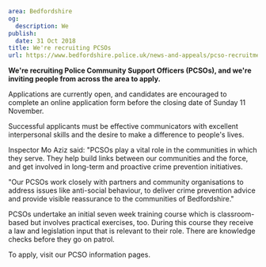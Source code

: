 ```yaml
area: Bedfordshire
og:
  description: We
publish:
  date: 31 Oct 2018
title: We're recruiting PCSOs
url: https://www.bedfordshire.police.uk/news-and-appeals/pcso-recruitment-october2018
```

**We're recruiting Police Community Support Officers (PCSOs), and we're inviting people from across the area to apply.**

Applications are currently open, and candidates are encouraged to complete an online application form before the closing date of Sunday 11 November.

Successful applicants must be effective communicators with excellent interpersonal skills and the desire to make a difference to people's lives.

Inspector Mo Aziz said: "PCSOs play a vital role in the communities in which they serve. They help build links between our communities and the force, and get involved in long-term and proactive crime prevention initiatives.

"Our PCSOs work closely with partners and community organisations to address issues like anti-social behaviour, to deliver crime prevention advice and provide visible reassurance to the communities of Bedfordshire."

PCSOs undertake an initial seven week training course which is classroom-based but involves practical exercises, too. During this course they receive a law and legislation input that is relevant to their role. There are knowledge checks before they go on patrol.

To apply, visit our PCSO information pages.
